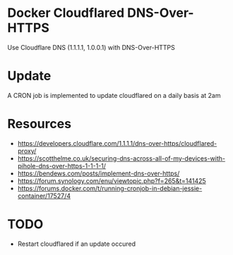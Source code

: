 # Docker Cloudflared DNS-Over-HTTPS

Use Cloudflare DNS (1.1.1.1, 1.0.0.1) with DNS-Over-HTTPS

# Update

A CRON job is implemented to update cloudflared on a daily basis at 2am

# Resources

* https://developers.cloudflare.com/1.1.1.1/dns-over-https/cloudflared-proxy/
* https://scotthelme.co.uk/securing-dns-across-all-of-my-devices-with-pihole-dns-over-https-1-1-1-1/
* https://bendews.com/posts/implement-dns-over-https/
* https://forum.synology.com/enu/viewtopic.php?f=265&t=141425
* https://forums.docker.com/t/running-cronjob-in-debian-jessie-container/17527/4

# TODO

* Restart cloudflared if an update occured
